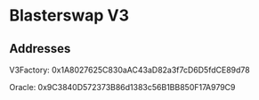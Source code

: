 # Blasterswap V3

## Addresses
V3Factory: 0x1A8027625C830aAC43aD82a3f7cD6D5fdCE89d78

Oracle: 0x9C3840D572373B86d1383c56B1BB850F17A979C9
